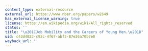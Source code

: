 ```yaml
---
content_type: external-resource
external_url: https://www.nber.org/papers/w2649
has_external_license_warning: true
license: https://en.wikipedia.org/wiki/All_rights_reserved
status: ''
title: "\u201CJob Mobility and the Careers of Young Men.\u201D"
uid: c43d4023-c92c-4f67-abf3-87e26a70b7e0
wayback_url: ''
---
```

